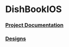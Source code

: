 # DishBookIOS

### [Project Documentation](https://docs.google.com/document/d/1y6zWVqoiAMlvtWqmZErW566ylFtnCO1vTta_DhkNwd8/edit)

### [Designs](https://www.figma.com/file/fbSO8OFYVJ8Gt44wERJCDg/DishBook?node-id=128%3A1803)
